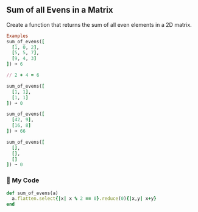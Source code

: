 ## Sum of all Evens in a Matrix
Create a function that returns the sum of all even elements in a 2D matrix.
```ruby
Examples
sum_of_evens([
  [1, 0, 2],
  [5, 5, 7],
  [9, 4, 3]
]) ➞ 6

// 2 + 4 = 6

sum_of_evens([
  [1, 1],
  [1, 1]
]) ➞ 0

sum_of_evens([
  [42, 9],
  [16, 8]
]) ➞ 66

sum_of_evens([
  [],
  [],
  []
]) ➞ 0
```
### :stars: My Code
```ruby
def sum_of_evens(a)
  a.flatten.select{|x| x % 2 == 0}.reduce(0){|x,y| x+y}
end
```

